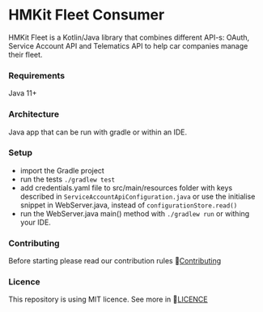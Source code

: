 # HMKit Fleet Consumer

HMKit Fleet is a Kotlin/Java library that combines different API-s: OAuth, Service Account API and
Telematics API to help car companies manage their fleet.

### Requirements

Java 11+

### Architecture

Java app that can be run with gradle or within an IDE.

### Setup

* import the Gradle project
* run the tests `./gradlew test`
* add credentials.yaml file to src/main/resources folder with keys described
  in `ServiceAccountApiConfiguration.java` or use the initialise snippet in WebServer.java, instead
  of `configurationStore.read()`
* run the WebServer.java main() method with `./gradlew run` or withing your IDE.

### Contributing

Before starting please read our contribution rules 📘[Contributing](CONTRIBUTE.md)

### Licence

This repository is using MIT licence. See more in 📘[LICENCE](LICENCE.md)